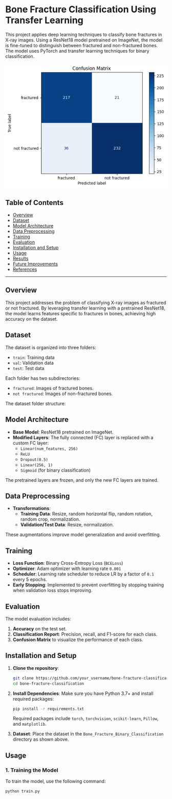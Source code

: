 # Bone Fracture Classification Using Transfer Learning

This project applies deep learning techniques to classify bone fractures in X-ray images. Using a ResNet18 model pretrained on ImageNet, the model is fine-tuned to distinguish between fractured and non-fractured bones. The model uses PyTorch and transfer learning techniques for binary classification.

![Confusion Matrix](output.png)

## Table of Contents
- [Overview](#overview)
- [Dataset](#dataset)
- [Model Architecture](#model-architecture)
- [Data Preprocessing](#data-preprocessing)
- [Training](#training)
- [Evaluation](#evaluation)
- [Installation and Setup](#installation-and-setup)
- [Usage](#usage)
- [Results](#results)
- [Future Improvements](#future-improvements)
- [References](#references)

---

## Overview
This project addresses the problem of classifying X-ray images as fractured or not fractured. By leveraging transfer learning with a pretrained ResNet18, the model learns features specific to fractures in bones, achieving high accuracy on the dataset.

## Dataset
The dataset is organized into three folders:
- `train`: Training data
- `val`: Validation data
- `test`: Test data

Each folder has two subdirectories:
- `fractured`: Images of fractured bones.
- `not fractured`: Images of non-fractured bones.

The dataset folder structure:


## Model Architecture
- **Base Model**: ResNet18 pretrained on ImageNet.
- **Modified Layers**: The fully connected (FC) layer is replaced with a custom FC layer:
  - `Linear(num_features, 256)`
  - `ReLU`
  - `Dropout(0.5)`
  - `Linear(256, 1)`
  - `Sigmoid` (for binary classification)

The pretrained layers are frozen, and only the new FC layers are trained.

## Data Preprocessing
- **Transformations**:
  - **Training Data**: Resize, random horizontal flip, random rotation, random crop, normalization.
  - **Validation/Test Data**: Resize, normalization.
  
These augmentations improve model generalization and avoid overfitting.

## Training
- **Loss Function**: Binary Cross-Entropy Loss (`BCELoss`)
- **Optimizer**: Adam optimizer with learning rate `0.001`
- **Scheduler**: Learning rate scheduler to reduce LR by a factor of `0.1` every 5 epochs.
- **Early Stopping**: Implemented to prevent overfitting by stopping training when validation loss stops improving.

## Evaluation
The model evaluation includes:
1. **Accuracy** on the test set.
2. **Classification Report**: Precision, recall, and F1-score for each class.
3. **Confusion Matrix** to visualize the performance of each class.

## Installation and Setup
1. **Clone the repository**:
    ```bash
    git clone https://github.com/your_username/bone-fracture-classification.git
    cd bone-fracture-classification
    ```

2. **Install Dependencies**:
    Make sure you have Python 3.7+ and install required packages:
    ```bash
    pip install -r requirements.txt
    ```
    Required packages include `torch`, `torchvision`, `scikit-learn`, `Pillow`, and `matplotlib`.

3. **Dataset**:
    Place the dataset in the `Bone_Fracture_Binary_Classification` directory as shown above.

## Usage

### 1. Training the Model
To train the model, use the following command:
```python
python train.py

